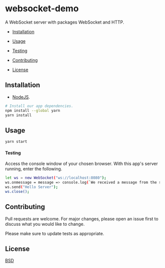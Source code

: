 # websocket-demo

A WebSocket server with packages WebSocket and HTTP.

* [Installation](#installation)

* [Usage](#usage)

* [Testing](#testing)

* [Contributing](#contributing)

* [License](#license)

## Installation

* [NodeJS](https://nodejs.org/en/).

```bash
# Install our app dependencies.
npm install --global yarn
yarn install
```

## Usage

```bash
yarn start
```

#### Testing

Access the console window of your chosen browser. With this app's server running, enter the following.

```bash
let ws = new WebSocket("ws://localhost:8080");
ws.onmessage = message => console.log(`We received a message from the server ${message.data}`);
ws.send("Hello Server");
ws.close();
```

## Contributing
Pull requests are welcome. For major changes, please open an issue first to discuss what you would like to change.

Please make sure to update tests as appropriate.

## License
[BSD](https://opensource.org/licenses/BSD-3-Clause)
